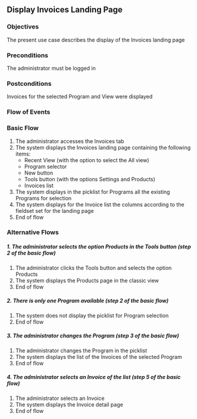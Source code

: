 ## Display Invoices Landing Page

### Objectives
The present use case describes the display of the Invoices landing page

### Preconditions
The administrator must be logged in

### Postconditions
Invoices for the selected Program and View were displayed

### Flow of Events

### Basic Flow
1. The administrator accesses the Invoices tab 
2. The system displays the Invoices landing page containing the following items:
   - Recent View (with the option to select the All view)
   - Program selector
   - New button
   - Tools button (with the options Settings and Products)
   - Invoices list
3. The system displays in the picklist for Programs all the existing Programs for selection
4. The system displays for the Invoice list the columns according to the fieldset set for the landing page
5. End of flow

### Alternative Flows

##### 1. The administrator selects the option Products in the Tools button (step 2 of the basic flow)
   1. The administrator clicks the Tools button and selects the option Products
   2. The system displays the Products page in the classic view
   3. End of flow 
   
##### 2. There is only one Program available (step 2 of the basic flow)
   1. The system does not display the picklist for Program selection
   2. End of flow
   
##### 3. The administrator changes the Program (step 3 of the basic flow)
   1. The administrator changes the Program in the picklist
   2. The system displays the list of the Invoices of the selected Program
   3. End of flow
   
##### 4. The administrator selects an Invoice of the list (step 5 of the basic flow)
   1. The administrator selects an Invoice
   2. The system displays the Invoice detail page
   3. End of flow
